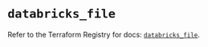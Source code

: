 # `databricks_file`

Refer to the Terraform Registry for docs: [`databricks_file`](https://registry.terraform.io/providers/databricks/databricks/1.55.0/docs/resources/file).

